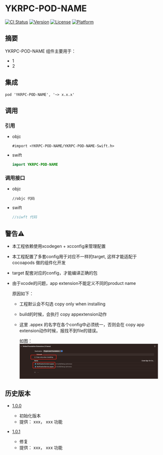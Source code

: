 # YKRPC-POD-NAME

[![CI Status](https://img.shields.io/travis/author/YKRPC-POD-NAME.svg?style=flat)](https://travis-ci.org/author/YKRPC-POD-NAME )
[![Version](https://img.shields.io/cocoapods/v/YKRPC-POD-NAME.svg?style=flat)](https://cocoapods.org/pods/YKRPC-POD-NAME)
[![License](https://img.shields.io/cocoapods/l/YKRPC-POD-NAME.svg?style=flat)](https://github.com/author/YKRPC-POD-NAME/blob/701ff106db3caa805f9dab12df7749c03c889c47/LICENSE)
[![Platform](https://img.shields.io/cocoapods/p/YKRPC-POD-NAME.svg?style=flat)](https://cocoapods.org/pods/YKRPC-POD-NAME)

## 摘要

YKRPC-POD-NAME 组件主要用于：

- 1
- 2

## 集成

```shell
pod 'YKRPC-POD-NAME', '~> x.x.x'
```

## 调用

### 引用

- objc

  ```objc
  #import <YKRPC-POD-NAME/YKRPC-POD-NAME-Swift.h>
  ```

- swift

  ```swift
  import YKRPC-POD-NAME
  ```

### 调用接口

- objc
  ```objc
  //objc 代码
  ```

- swift

  ```swift
  //siwft 代码
  ```

## 警告⚠️ 

- 本工程依赖使用xcodegen + xcconfig来管理配置
- 本工程配置了多套config用于对应不一样的target, 这样才能适配于cocoapods 做的组件化开发
- target 配套对应的config，才能编译正确的包
- 由于xcode的问题，app extension不能定义不同的product name

  原因如下：
    - 工程默认会不勾选 copy only when installing
    - build的时候，会执行 copy appextension动作
    - 这里 .appex 的名字在各个config中必须统一，否则会在 copy app extension动作时候，报找不到file的错误。

      如图：
      ![](README_resource/appExtensionNameDiscussion.png)

## 历史版本

- [1.0.0](http://github/author/YKRPC-POD-NAME/tag/1.0.0)

    - 初始化版本
    - 提供： xxx， xxx 功能

- [1.0.1](http://github/author/YKRPC-POD-NAME/tag/1.0.1)

    - 修复
    - 提供： xxx， xxx 功能

